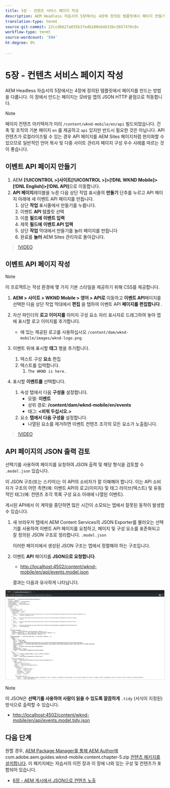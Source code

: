 ```yaml
---
title: 5장 - 컨텐츠 서비스 페이지 작성
description: AEM Headless 자습서의 5장에서는 4장에 정의된 템플릿에서 페이지 만들기를 다룹니다. 이러한 페이지는 JSON HTTP 끝점으로 작동합니다.
translation-type: tm+mt
source-git-commit: 22ccd6627a035b37edb180eb4633bc3b57470c0c
workflow-type: tm+mt
source-wordcount: '594'
ht-degree: 0%

---
```



# 5장 - 컨텐츠 서비스 페이지 작성

AEM Headless 자습서의 5장에서는 4장에 정의된 템플릿에서 페이지를 만드는 방법을 다룹니다. 이 장에서 만드는 페이지는 모바일 앱의 JSON HTTP 끝점으로 작동합니다.

>[!NOTE]
>
> 페이지 컨텐츠 아키텍처가 미리 `/content/wknd-mobile/en/api` 빌드되었습니다. 건축 및 조직의 기본 페이지 `en` 를 제공하고 `api` 있지만 반드시 필요한 것은 아닙니다. API 컨텐츠가 로컬라이즈될 수 있는 경우 API 페이지를 AEM Sites 페이지처럼 현지화할 수 있으므로 일반적인 언어 복사 및 다중 사이트 관리자 페이지 구성 우수 사례를 따르는 것이 좋습니다.

## 이벤트 API 페이지 만들기

1. AEM **[!UICONTROL >]사이트[!UICONTROL >]>[!DNL WKND Mobile]>[!DNL English]>[!DNL API]**&#x200B;으로 이동합니다.
1. **API 페이지**&#x200B;레이블을 누른 다음 상단 작업 표시줄의 **만들기** 단추를 누르고 API 페이지 아래에 새 이벤트 API 페이지를 만듭니다.
   1. 상단 **작업** 표시줄에서 만들기를 누릅니다.
   1. 이벤트 **API** 템플릿 선택
   1. 이름 **필드에** **이벤트 입력**
   1. 제목 **필드에** **이벤트 API 입력**
   1. 상단 **작업** 막대에서 만들기를 눌러 페이지를 만듭니다
   1. 완료를 **눌러** AEM Sites 관리자로 돌아갑니다.

>[!VIDEO](https://video.tv.adobe.com/v/28340/?quality=12&learn=on)

## 이벤트 API 페이지 작성

>[!NOTE]
>
> 이 프로젝트는 작성 환경에 몇 가지 기본 스타일을 제공하기 위해 CSS를 제공합니다.

1. **AEM > 사이트 > WKND Mobile > 영어 > API로** 이동하고 **이벤트 API**&#x200B;페이지를 선택한 다음 상단 작업 막대에서 **편집** 을 탭하여 이벤트 API **페이지를 편집합니다** .
1. 자산 파인더의 **로고 이미지를** 이미지 구성 요소 자리 표시자로 드래그하여 놓아 앱에 표시할 로고 이미지를 추가합니다.
   * 에 있는 제공된 로고를 사용하십시오 `/content/dam/wknd-mobile/images/wknd-logo.png`.

1. 이벤트 위에 표시할 **태그** 행을 추가합니다.
   1. 텍스트 구성 **요소** 편집
   1. 텍스트를 입력합니다.
      1. `The WKND is here.`

1. 표시할 **이벤트를** 선택합니다.
   1. 속성 탭에서 다음 **구성을** 설정합니다.
      * 모델: **이벤트**
      * 상위 경로: **/content/dam/wknd-mobile/en/events**
      * 태그: **&lt;비워 두십시오.>**
   1. 요소 **탭에서 다음 구성을** 설정합니다.
      * 나열된 요소를 제거하면 이벤트 컨텐츠 조각의 모든 요소가 노출됩니다.

>[!VIDEO](https://video.tv.adobe.com/v/28339/?quality=12&learn=on)

## API 페이지의 JSON 출력 검토

선택기를 사용하여 페이지를 요청하여 JSON 출력 및 해당 형식을 검토할 수 `.model.json` 있습니다.

이 JSON 구조(또는 스키마)는 이 API의 소비자가 잘 이해해야 합니다. 이는 API 소비자가 구조의 어떤 측면(예: 이벤트 API의 로고(이미지) 및 태그 라이브(텍스트) 및 유동적인 태그(예: 컨텐츠 조각 목록 구성 요소 아래에 나열된 이벤트).

게시된 API에서 이 계약을 중단하면 많은 시간이 소모되는 앱에서 잘못된 동작이 발생할 수 있습니다.

1. 새 브라우저 탭에서 AEM Content Services의 JSON Exporter를 불러오는 선택기를 사용하여 이벤트 API 페이지를 요청하고, 페이지 및 구성 요소를 표준화되고 잘 정의된 JSON 구조로 정리합니다. `.model.json`

   이러한 페이지에서 생성된 JSON 구조는 앱에서 정렬해야 하는 구조입니다.

1. 이벤트 **API** 페이지를 **JSON으로 요청합니다**.

   * [http://localhost:4502/content/wknd-mobile/en/api/events.model.json](http://localhost:4502/content/wknd-mobile/en/api/events.model.tidy.json)

   결과는 다음과 유사하게 나타납니다.

![AEM Content Services JSON 출력](assets/chapter-5/json-output.png)

>[!NOTE]
>
> 이 JSON은 **선택기를 사용하여 사람이 읽을 수 있도록 깔끔하게** `.tidy` (서식이 지정된) 방식으로 출력할 수 있습니다.
> * [http://localhost:4502/content/wknd-mobile/en/api/events.model.tidy.json](http://localhost:4502/content/wknd-mobile/en/api/events.model.tidy.json)


## 다음 단계

원할 경우, [AEM Package Manager를 통해 AEM Author에](https://github.com/adobe/aem-guides-wknd-mobile/releases/latest) com.adobe.aem.guides.wknd-mobile.content.chapter-5.zip [컨텐츠 패키지를 설치합니다](http://localhost:4502/crx/packmgr/index.jsp). 이 패키지에는 자습서의 이전 장과 이 장에 나와 있는 구성 및 컨텐츠가 포함되어 있습니다.

* [6장 - AEM 게시에서 JSON으로 컨텐츠 노출](./chapter-6.md)
